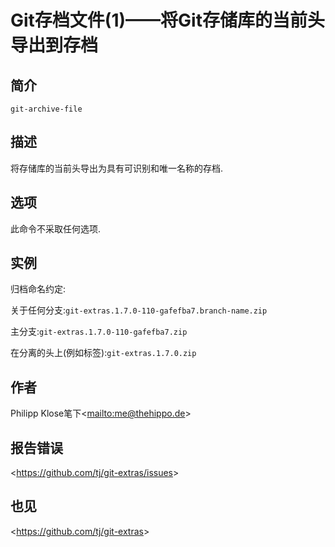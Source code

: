 
# Git存档文件(1)——将Git存储库的当前头导出到存档

## 简介

`git-archive-file` 

## 描述

将存储库的当前头导出为具有可识别和唯一名称的存档.

## 选项

此命令不采取任何选项.

## 实例

归档命名约定:

关于任何分支:`git-extras.1.7.0-110-gafefba7.branch-name.zip`

主分支:`git-extras.1.7.0-110-gafefba7.zip`

在分离的头上(例如标签):`git-extras.1.7.0.zip`

## 作者

Philipp Klose笔下\<<mailto:me@thehippo.de>>

## 报告错误

\<<https://github.com/tj/git-extras/issues>>

## 也见

\<<https://github.com/tj/git-extras>>
